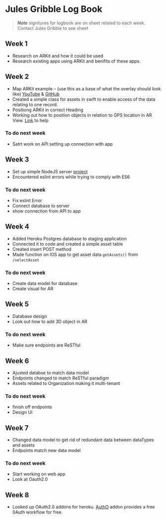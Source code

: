 #  Jules Gribble Log Book
> ***Note*** signitures for logbook are on sheet related to each week. Contact Jules Gribble to see sheet
## Week 1
- Research on ARKit and how it could be used
- Research existing apps using ARKit and benifits of these apps.
## Week 2
- Map ARKit example – (use this as a base of what the overlay should look like) [YouTube](https://www.youtube.com/watch?v=6Lo0Z7CkMWw) & [GitHub](https://github.com/ProjectDent/ARKit-CoreLocation/blob/master/ARKit%2BCoreLocation/ViewController.swift)
- Created a simple class for assets in swift to enable access of the data relating to one record.
- Positiong ARKit in correct Heading
- Working out how to position objects in relation to GPS location in AR View. [Link](https://www.raywenderlich.com/146436/augmented-reality-ios-tutorial-location-based-2 ) to help
### To do next week
- Satrt work on API setting up connection with app

## Week 3
- Set up simple NodeJS server [project](https://github.com/jagribble/AssetServer)
- Encountered eslint errors while trying to comply with ES6
### To do next week
- Fix eslint Error 
- Connect database to server
- show connection from API to app

## Week 4
- Added Heroku Postgres database to staging application
- Connected it to code and created a simple asset table
- Created insert POST method
- Made function on IOS app to get asset data `getAssets()` from `/selectAsset`
### To do next week
- Create data model for database
- Create visual for AR

## Week 5
- Database design
- Look out how to add 3D object in AR
### To do next week
- Make sure endpoints are ReSTful

## Week 6 
- Ajusted databse to match data model
- Endpoints changed to match ReSTful paradigm
- Assets related to Organization making it multi-tenant
### To do next week
- finish off endpoints
- Design UI

## Week 7 
- Changed data model to get rid of redundant data between dataTypes and assets
- Endpoints match new data model
### To do next week 
- Start working on web app
- Look at Oauth2.0

## Week 8 
- Looked up OAuth2.0 addons for heroku. [AuthO](https://elements.heroku.com/addons/auth0) addon provides a free 0Auth workflow for free.
